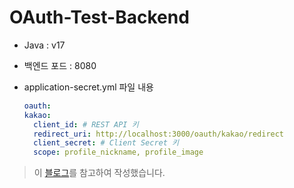 # OAuth-Test-Backend

- Java : v17

- 백엔드 포드 : 8080

- application-secret.yml 파일 내용
  ```yml
  oauth:
  kakao:
    client_id: # REST API 키
    redirect_uri: http://localhost:3000/oauth/kakao/redirect
    client_secret: # Client Secret 키
    scope: profile_nickname, profile_image
  ```

> 이 [블로그](https://ttl-blog.tistory.com/1434)를 참고하여 작성했습니다.
